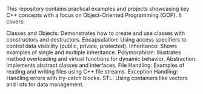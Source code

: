 This repository contains practical examples and projects showcasing key C++ concepts with a focus on Object-Oriented Programming (OOP). It covers:

Classes and Objects: Demonstrates how to create and use classes with constructors and destructors.
Encapsulation: Using access specifiers to control data visibility (public, private, protected).
Inheritance: Shows examples of single and multiple inheritance.
Polymorphism: Illustrates method overloading and virtual functions for dynamic behavior.
Abstraction: Implements abstract classes and interfaces.
File Handling: Examples of reading and writing files using C++ file streams.
Exception Handling: Handling errors with try-catch blocks.
STL: Using containers like vectors and lists for data management.
